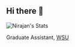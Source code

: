 ## Hi there 👋

<!--
**nb183/nb183** is a ✨ _special_ ✨ repository because its `README.md` (this file) appears on your GitHub profile.

Here are some ideas to get you started:

- 🔭 I’m currently working on ...
- 🌱 I’m currently learning ...
- 👯 I’m looking to collaborate on ...
- 🤔 I’m looking for help with ...
- 💬 Ask me about ...
- 📫 How to reach me: ...
- 😄 Pronouns: ...
- ⚡ Fun fact: ...
-->

![Nirajan's Stats](https://github-readme-stats.vercel.app/api/top-langs/?username=nb183&langs_count=7&layout=compact&theme=radical)

Graduate Assistant, [WSU](https://www.wichita.edu/)

